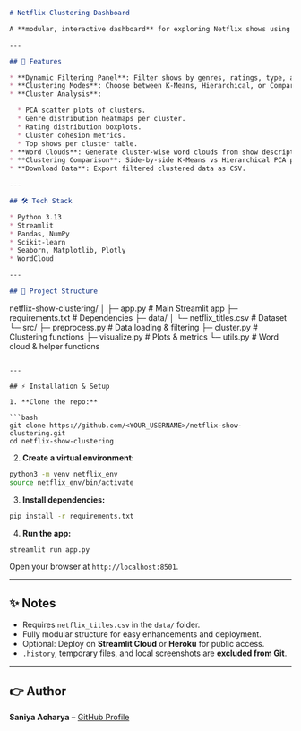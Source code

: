 ```markdown
# Netflix Clustering Dashboard

A **modular, interactive dashboard** for exploring Netflix shows using clustering techniques. Users can analyze shows by genre, rating, type, and release year, and compare **K-Means** and **Hierarchical** clustering methods with PCA visualizations, silhouette scores, and cluster-level word clouds.

---

## 🚀 Features

* **Dynamic Filtering Panel**: Filter shows by genres, ratings, type, and release year.
* **Clustering Modes**: Choose between K-Means, Hierarchical, or Comparison mode.
* **Cluster Analysis**:

  * PCA scatter plots of clusters.
  * Genre distribution heatmaps per cluster.
  * Rating distribution boxplots.
  * Cluster cohesion metrics.
  * Top shows per cluster table.
* **Word Clouds**: Generate cluster-wise word clouds from show descriptions.
* **Clustering Comparison**: Side-by-side K-Means vs Hierarchical PCA plots with silhouette scores.
* **Download Data**: Export filtered clustered data as CSV.

---

## 🛠 Tech Stack

* Python 3.13
* Streamlit
* Pandas, NumPy
* Scikit-learn
* Seaborn, Matplotlib, Plotly
* WordCloud

---

## 👑 Project Structure

```

netflix-show-clustering/
│
├─ app.py                  # Main Streamlit app
├─ requirements.txt        # Dependencies
├─ data/
│   └─ netflix_titles.csv  # Dataset
└─ src/
├─ preprocess.py       # Data loading & filtering
├─ cluster.py          # Clustering functions
├─ visualize.py        # Plots & metrics
└─ utils.py            # Word cloud & helper functions

````

---

## ⚡ Installation & Setup

1. **Clone the repo:**

```bash
git clone https://github.com/<YOUR_USERNAME>/netflix-show-clustering.git      
cd netflix-show-clustering
````

2. **Create a virtual environment:**

```bash
python3 -m venv netflix_env
source netflix_env/bin/activate
```

3. **Install dependencies:**

```bash
pip install -r requirements.txt
```

4. **Run the app:**

```bash
streamlit run app.py
```

Open your browser at `http://localhost:8501`.

---

## ✨ Notes

* Requires `netflix_titles.csv` in the `data/` folder.
* Fully modular structure for easy enhancements and deployment.
* Optional: Deploy on **Streamlit Cloud** or **Heroku** for public access.
* `.history`, temporary files, and local screenshots are **excluded from Git**.

---

## 👉 Author

**Saniya Acharya** – [GitHub Profile](https://github.com/saniyaacharya04)

```

